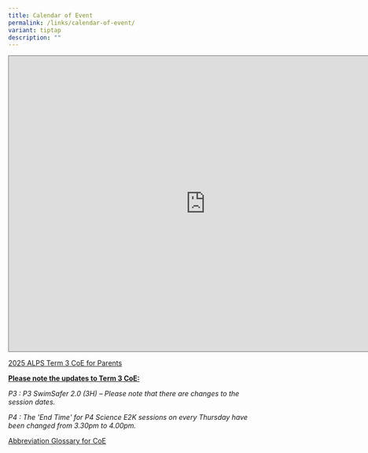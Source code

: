 ```yaml
---
title: Calendar of Event
permalink: /links/calendar-of-event/
variant: tiptap
description: ""
---
```

<div class="iframe-wrapper">
<iframe style="border:solid 1px #777" height="600" width="800" allowfullscreen="true" frameborder="0" src="https://calendar.google.com/calendar/embed?height=600&amp;wkst=1&amp;ctz=Asia%2FSingapore&amp;showPrint=0&amp;src=cHJpbWFyeXNjaG9vbGFsZXhhbmRyYUBnbWFpbC5jb20&amp;color=%23039BE5"></iframe>
</div>
<p><a href="/files/2025_ALPS_Term_3_CoE__For_Parents_.pdf" rel="noopener nofollow" target="_blank">2025 ALPS Term 3 CoE for Parents</a>
</p>
<p><strong><u>Please note the updates to Term 3 CoE:</u></strong>
</p>
<p><em>P3 : P3 SwimSafer 2.0 (3H) – Please note that there are changes to the session dates.</em>
</p>
<p><em>P4 : The 'End Time' for P4 Science E2K sessions on every Thursday have been changed from 3.30pm to 4.00pm.</em>
</p>
<p><a href="/files/Abbreviation___Glossary_for_CoE.pdf" rel="noopener nofollow" target="_blank">Abbreviation Glossary for CoE</a>
</p>